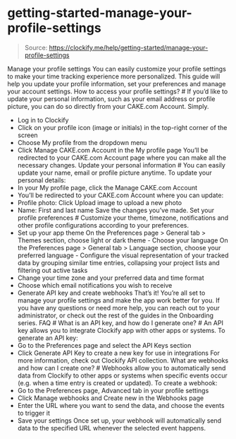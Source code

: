 # getting-started-manage-your-profile-settings

> Source: https://clockify.me/help/getting-started/manage-your-profile-settings

Manage your profile settings
You can easily customize your profile settings to make your time tracking experience more personalized. This guide will help you update your profile information, set your preferences and manage your account settings.
How to access your profile settings? #
If you’d like to update your personal information, such as your email address or profile picture, you can do so directly from your CAKE.com Account. Simply.
- Log in to Clockify
- Click on your profile icon (image or initials) in the top-right corner of the screen
- Choose My profile from the dropdown menu
- Click Manage CAKE.com Account in the My profile page
You’ll be redirected to your CAKE.com Account page where you can make all the necessary changes.
Update your personal information #
You can easily update your name, email or profile picture anytime.
To update your personal details:
- In your My profile page, click the Manage CAKE.com Account
- You’ll be redirected to your CAKE.com Account where you can update:
- Profile photo: Click Upload image to upload a new photo
- Name: First and last name
Save the changes you’ve made.
Set your profile preferences #
Customize your theme, timezone, notifications and other profile configurations according to your preferences.
- Set up your app theme
On the Preferences page > General tab > Themes section, choose light or dark theme - Choose your language
On the Preferences page > General tab > Language section, choose your preferred language - Configure the visual representation of your tracked data by grouping similar time entries, collapsing your project lists and filtering out active tasks
- Change your time zone and your preferred data and time format
- Choose which email notifications you wish to receive
- Generate API key and create webhooks
That’s it! You’re all set to manage your profile settings and make the app work better for you. If you have any questions or need more help, you can reach out to your administrator, or check out the rest of the guides in the Onboarding series.
FAQ #
What is an API key, and how do I generate one? #
An API key allows you to integrate Clockify app with other apps or systems. To generate an API key:
- Go to the Preferences page and select the API Keys section
- Click Generate API Key to create a new key for use in integrations
For more information, check out Clockify API collection.
What are webhooks and how can I create one? #
Webhooks allow you to automatically send data from Clockify to other apps or systems when specific events occur (e.g. when a time entry is created or updated).
To create a webhook:
- Go to the Preferences page, Advanced tab in your profile settings
- Click Manage webhooks and Create new in the Webhooks page
- Enter the URL where you want to send the data, and choose the events to trigger it
- Save your settings
Once set up, your webhook will automatically send data to the specified URL whenever the selected event happens.
